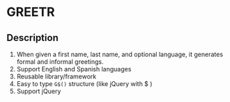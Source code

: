 # GREETR
## Description
1. When given a first name, last name, and optional language, it generates formal and informal greetings.
2. Support English and Spanish languages
3. Reusable library/framework
4. Easy to type `G$()` structure (like jQuery with $ )
5. Support jQuery